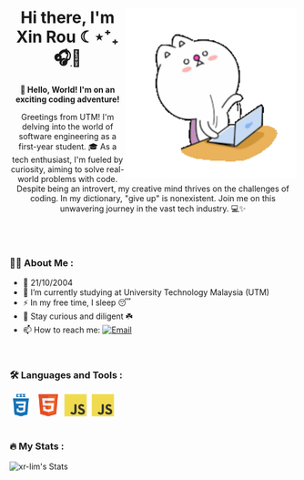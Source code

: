 <div align="center">
  <img align="right" alt="Waving" width="300px" height:"200px" src="https://github.com/xr-lim/xr-lim/blob/main/monitors-typing.gif">

  # Hi there, I'm Xin Rou ☾⋆⁺₊🎧ִ໋🌷

  **🚀 Hello, World! I'm on an exciting coding adventure!**

  Greetings from UTM! I'm delving into the world of software engineering as a first-year student. 🎓 As a tech enthusiast, I'm fueled by curiosity, aiming to solve real-world problems with code. Despite being an introvert, my creative mind thrives on the challenges of coding.  In my dictionary, "give up" is nonexistent. Join me on this unwavering journey in the vast tech industry.  💻✨
</div>

<br>
<br>



### :woman_technologist: About Me :
- 📆 21/10/2004
- 👯 I’m currently studying at University Technology Malaysia (UTM)
- ⚡ In my free time, I sleep 😴
- 💬 Stay curious and diligent ☘️
- 📫 How to reach me: <a href="mailto:xinroulim@graduate.utm.my" target="_blank"><img alt="Email" src="https://img.shields.io/badge/-xinroulim@graduate.utm.my-c14438?style=flat-square&logo=Gmail&logoColor=white&link=mailto:xinroulim@graduate.utm.my.com"></a>

<br>



### :hammer_and_wrench: Languages and Tools :
<div>
  <img src="https://github.com/devicons/devicon/blob/master/icons/css3/css3-plain-wordmark.svg"  title="CSS3" alt="CSS" width="40" height="40"/>&nbsp;
  <img src="https://github.com/devicons/devicon/blob/master/icons/html5/html5-original.svg" title="HTML5" alt="HTML" width="40" height="40"/>&nbsp;
  <img src="https://raw.githubusercontent.com/devicons/devicon/master/icons/javascript/javascript-original.svg" title="Javascript" **alt="Javascript" width="40" height="40"/>&nbsp;
  <img src="https://raw.githubusercontent.com/devicons/devicon/master/icons/javascript/javascript-original.svg" title="cpp" **alt="cpp" width="40" height="40"/>&nbsp;

</div>

<br>

### :fire: My Stats :
![xr-lim's Stats](https://github-readme-stats.vercel.app/api?username=xr-lim&theme=default&show_icons=true&hide_border=false&count_private=true)
